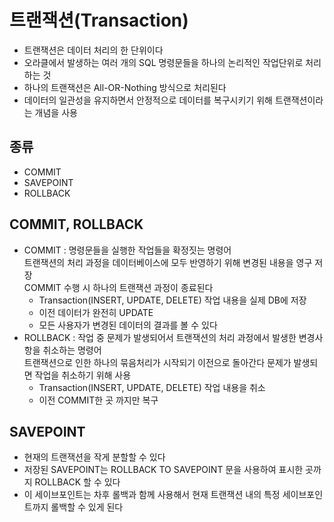 # 트랜잭션(Transaction)
- 트랜잭션은 데이터 처리의 한 단위이다
- 오라클에서 발생하는 여러 개의 SQL 명령문들을 하나의 논리적인 작업단위로 처리하는 것
- 하나의 트랜잭션은 All-OR-Nothing 방식으로 처리된다
- 데이터의 일관성을 유지하면서 안정적으로 데이터를 복구시키기 위해 트랜잭션이라는 개념을 사용

## 종류
- COMMIT
- SAVEPOINT
- ROLLBACK

## COMMIT, ROLLBACK
- COMMIT : 명령문들을 실행한 작업들을 확정짓는 명령어  
트랜잭션의 처리 과정을 데이터베이스에 모두 반영하기 위해 변경된 내용을 영구 저장  
COMMIT 수행 시 하나의 트랜잭션 과정이 종료된다
  - Transaction(INSERT, UPDATE, DELETE) 작업 내용을 실제 DB에 저장
  - 이전 데이터가 완전히 UPDATE
  - 모든 사용자가 변경된 데이터의 결과를 볼 수 있다
- ROLLBACK : 작업 중 문제가 발생되어서 트랜잭션의 처리 과정에서 발생한 변경사항을 취소하는 명령어  
트랜잭션으로 인한 하나의 묶음처리가 시작되기 이전으로 돌아간다
문제가 발생되면 작업을 취소하기 위해 사용
  - Transaction(INSERT, UPDATE, DELETE) 작업 내용을 취소
  - 이전 COMMIT한 곳 까지만 복구

## SAVEPOINT
- 현재의 트랜잭션을 작게 분할할 수 있다
- 저장된 SAVEPOINT는 ROLLBACK TO SAVEPOINT 문을 사용하여 표시한 곳까지 ROLLBACK 할 수 있다
- 이 세이브포인트는 차후 롤백과 함께 사용해서 현재 트랜잭션 내의 특정 세이브포인트까지 롤백할 수 있게 된다